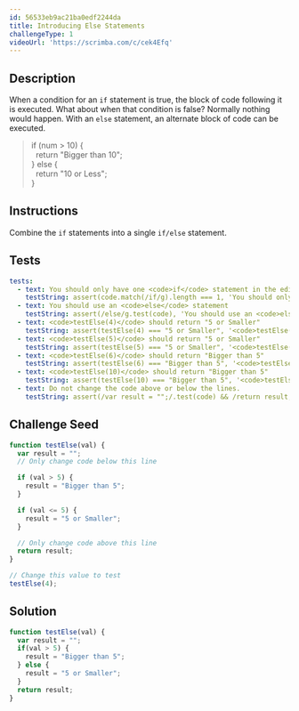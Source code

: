 ```yaml
---
id: 56533eb9ac21ba0edf2244da
title: Introducing Else Statements
challengeType: 1
videoUrl: 'https://scrimba.com/c/cek4Efq'
---
```


## Description
<section id='description'>
When a condition for an <code>if</code> statement is true, the block of code following it is executed. What about when that condition is false?  Normally nothing would happen. With an <code>else</code> statement, an alternate block of code can be executed.
<blockquote>if (num > 10) {<br>&nbsp;&nbsp;return "Bigger than 10";<br>} else {<br>&nbsp;&nbsp;return "10 or Less";<br>}</blockquote>
</section>

## Instructions
<section id='instructions'>
Combine the <code>if</code> statements into a single <code>if/else</code> statement.
</section>

## Tests
<section id='tests'>

```yml
tests:
  - text: You should only have one <code>if</code> statement in the editor
    testString: assert(code.match(/if/g).length === 1, 'You should only have one <code>if</code> statement in the editor');
  - text: You should use an <code>else</code> statement
    testString: assert(/else/g.test(code), 'You should use an <code>else</code> statement');
  - text: <code>testElse(4)</code> should return "5 or Smaller"
    testString: assert(testElse(4) === "5 or Smaller", '<code>testElse(4)</code> should return "5 or Smaller"');
  - text: <code>testElse(5)</code> should return "5 or Smaller"
    testString: assert(testElse(5) === "5 or Smaller", '<code>testElse(5)</code> should return "5 or Smaller"');
  - text: <code>testElse(6)</code> should return "Bigger than 5"
    testString: assert(testElse(6) === "Bigger than 5", '<code>testElse(6)</code> should return "Bigger than 5"');
  - text: <code>testElse(10)</code> should return "Bigger than 5"
    testString: assert(testElse(10) === "Bigger than 5", '<code>testElse(10)</code> should return "Bigger than 5"');
  - text: Do not change the code above or below the lines.
    testString: assert(/var result = "";/.test(code) && /return result;/.test(code), 'Do not change the code above or below the lines.');

```

</section>

## Challenge Seed
<section id='challengeSeed'>

<div id='js-seed'>

```js
function testElse(val) {
  var result = "";
  // Only change code below this line

  if (val > 5) {
    result = "Bigger than 5";
  }

  if (val <= 5) {
    result = "5 or Smaller";
  }

  // Only change code above this line
  return result;
}

// Change this value to test
testElse(4);

```

</div>



</section>

## Solution
<section id='solution'>


```js
function testElse(val) {
  var result = "";
  if(val > 5) {
    result = "Bigger than 5";
  } else {
    result = "5 or Smaller";
  }
  return result;
}
```

</section>
